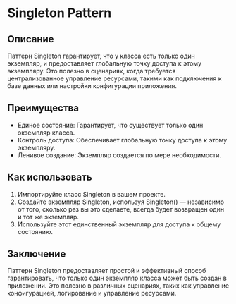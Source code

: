 # Singleton Pattern

## Описание

Паттерн Singleton гарантирует, что у класса есть только один экземпляр, и предоставляет глобальную точку доступа к этому экземпляру. Это полезно в сценариях, когда требуется централизованное управление ресурсами, такими как подключения к базе данных или настройки конфигурации приложения.

## Преимущества

- Единое состояние: Гарантирует, что существует только один экземпляр класса.
- Контроль доступа: Обеспечивает глобальную точку доступа к этому экземпляру.
- Ленивое создание: Экземпляр создается по мере необходимости.

## Как использовать

1. Импортируйте класс Singleton в вашем проекте.
2. Создайте экземпляр Singleton, используя Singleton() — независимо от того, сколько раз вы это сделаете, всегда будет возвращен один и тот же экземпляр.
3. Используйте этот единственный экземпляр для доступа к общему состоянию.

## Заключение

Паттерн Singleton предоставляет простой и эффективный способ гарантировать, что только один экземпляр класса может быть создан в приложении. Это полезно в различных сценариях, таких как управление конфигурацией, логирование и управление ресурсами.